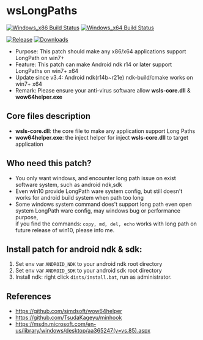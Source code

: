 # wsLongPaths
[![Windows_x86 Build Status](https://github.com/simdsoft/wsLongPaths/workflows/windows_x86/badge.svg)](https://github.com/simdsoft/wsLongPaths/actions?query=workflow%3Awindows_x86)
[![Windows_x64 Build Status](https://github.com/simdsoft/wsLongPaths/workflows/windows_x64/badge.svg)](https://github.com/simdsoft/wsLongPaths/actions?query=workflow%3Awindows_x64)

[![Release](https://img.shields.io/badge/dynamic/json.svg?label=Latest%20Release&url=https%3A%2F%2Fapi.github.com%2Frepos%2Fsimdsoft%2FwsLongPaths%2Freleases%2Flatest&query=%24.name&colorB=blue)](../../releases/latest)
[![Downloads](https://img.shields.io/github/downloads/simdsoft/wsLongPaths/total.svg?label=Downloads&colorB=orange)](../../releases/latest)

* Purpose: This patch should make any x86/x64 applications support LongPath on win7+
* Feature: This patch can make Android ndk r14 or later support LongPaths on win7+ x64
* Update since v3.4: Android ndk(r14b~r21e) ndk-build/cmake works on win7+ x64
* Remark: Please ensure your anti-virus software allow **wsls-core.dll** & **wow64helper.exe**

## Core files description
* **wsls-core.dll**: the core file to make any application support Long Paths
* **wow64helper.exe**: the inject helper for inject **wsls-core.dll** to target application

## Who need this patch?
* You only want windows, and encounter long path issue on exist software system, such as android ndk,sdk
* Even win10 provide LongPath ware system config, but still doesn't works for android build system when path too long
* Some windows system command does't support long path even open system LongPath ware config, may windows bug or performance purpose,  
if you find the commands: ```copy, md, del, echo``` works with long path on future release of win10, please info me.
  
## Install patch for android ndk & sdk:  
1. Set env var ```ANDROID_NDK``` to your android ndk root directory  
2. Set env var ```ANDROID_SDK``` to your android sdk root directory  
3. Install ndk: right click ```dists/install.bat```, run as administrator.  

## References
* https://github.com/simdsoft/wow64helper
* https://github.com/TsudaKageyu/minhook
* https://msdn.microsoft.com/en-us/library/windows/desktop/aa365247(v=vs.85).aspx
